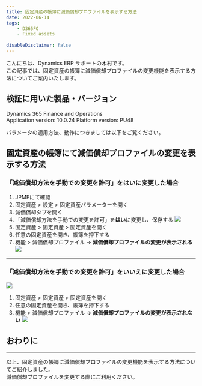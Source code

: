 ```yaml
---
title: 固定資産の帳簿に減価償却プロファイルを表示する方法
date: 2022-06-14
tags: 
    - D365FO
    - Fixed assets
    
disableDisclaimer: false
---
```


こんにちは、Dynamics ERP サポートの木村です。  
この記事では、固定資産の帳簿に減価償却プロファイルの変更機能を表示する方法についてご案内いたします。  

<!-- more -->
## 検証に用いた製品・バージョン
Dynamics 365 Finance and Operations      
Application version: 10.0.24 
Platform version: PU48

パラメータの適用方法、動作につきましては以下をご覧ください。  

## 固定資産の帳簿にて減価償却プロファイルの変更を表示する方法
### 「減価償却方法を手動での変更を許可」を**はい**に変更した場合
1. JPMFにて確認
1. 固定資産 > 設定 > 固定資産パラメーターを開く
1. 減価償却タブを開く
1. 「減価償却方法を手動での変更を許可」を**はい**に変更し、保存する
![](./show-depreciationprofile/show-depreciationprofile_1.png)
1. 固定資産 > 固定資産 > 固定資産を開く 
1. 任意の固定資産を開き、帳簿を押下する
1. 機能 > 減価償却プロファイル
**-> 減価償却プロファイルの変更が表示される**
![](./show-depreciationprofile/show-depreciationprofile_2.png)
***  

### 「減価償却方法を手動での変更を許可」を**いいえ**に変更した場合
![](./show-depreciationprofile/show-depreciationprofile_3.png)
1. 固定資産 > 固定資産 > 固定資産を開く 
1. 任意の固定資産を開き、帳簿を押下する
1. 機能 > 減価償却プロファイル
**-> 減価償却プロファイルの変更が表示されない**
![](./show-depreciationprofile/show-depreciationprofile_4.png)

## おわりに
---
以上、固定資産の帳簿に減価償却プロファイルの変更機能を表示する方法についてご紹介しました。  
減価償却プロファイルを変更する際にご利用ください。
